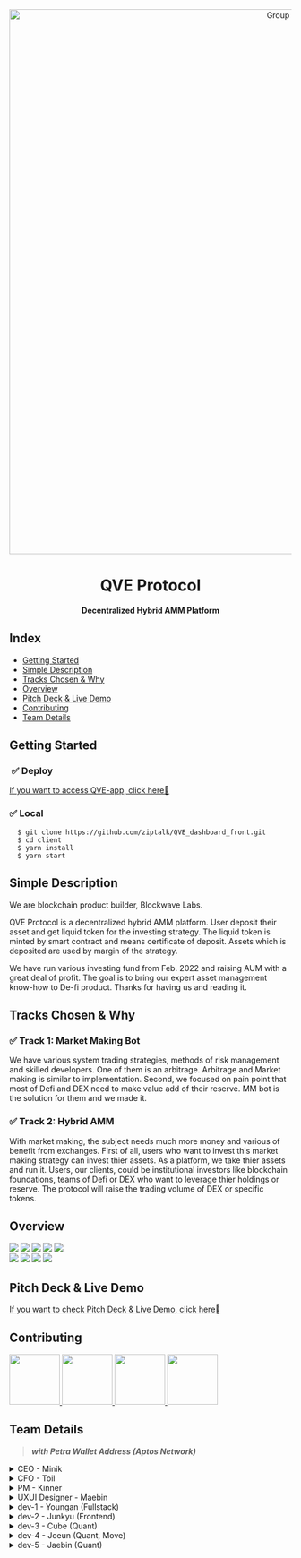 <div align="center">
<img width="973" alt="Group 788" src="https://user-images.githubusercontent.com/44965706/229418285-9020d3da-2b25-4cd2-81b2-2fb345c1f7bc.png">

# QVE Protocol

**Decentralized Hybrid AMM Platform**

</div>

## Index

- [Getting Started](#getting-started)
- [Simple Description](#simple-description)
- [Tracks Chosen & Why](#tracks-chosen--why)
- [Overview](#overview)
- [Pitch Deck & Live Demo](#pitch-deck--live-demo)
- [Contributing](#contributing)
- [Team Details](#team-details)

## Getting Started

###  ✅ Deploy

[If you want to access QVE-app, click here👋](https://qve.app/)

### ✅ Local

```
  $ git clone https://github.com/ziptalk/QVE_dashboard_front.git
  $ cd client
  $ yarn install
  $ yarn start
```

## Simple Description

We are blockchain product builder, Blockwave Labs.

QVE Protocol is a decentralized hybrid AMM platform. User deposit their asset and get liquid token for the investing strategy. The liquid token is minted by smart contract and means certificate of deposit. Assets which is deposited are used by margin of the strategy.

We have run various investing fund from Feb. 2022 and raising AUM with a great deal of profit. The goal is to bring our expert asset management know-how to De-fi product.
Thanks for having us and reading it.

## Tracks Chosen & Why

### ✅ Track 1: Market Making Bot

We have various system trading strategies, methods of risk management and skilled developers. One of them is an arbitrage. Arbitrage and Market making is similar to implementation. Second, we focused on pain point that most of Defi and DEX need to make value add of their reserve. MM bot is the solution for them and we made it.

### ✅ Track 2: Hybrid AMM

With market making, the subject needs much more money and various of benefit from exchanges. First of all, users who want to invest this market making strategy can invest thier assets. As a platform, we take thier assets and run it. Users, our clients, could be institutional investors like blockchain foundations, teams of Defi or DEX who want to leverage thier holdings or reserve. The protocol will raise the trading volume of DEX or specific tokens.

## Overview

<img src="https://img.shields.io/badge/JavaScript-F7DF1E?style=plastic-square&logo=JavaScript&logoColor=white"/> <img src="https://img.shields.io/badge/React-61DAFB?style=plastic-square&logo=React&logoColor=white"/> <img src="https://img.shields.io/badge/axios-5A29E4?style=plastic-square&logo=axios&logoColor=white"/> <img src="https://img.shields.io/badge/recoil-007AF4?style=plastic-square&logo=redux&logoColor=white"/> <img src="https://img.shields.io/badge/Move-36258D?style=plastic-square&logo=Meta&logoColor=white"/> <br/>
<img src="https://img.shields.io/badge/Node.js-339933?style=plastic-square&logo=Node.js&logoColor=white"/> <img src="https://img.shields.io/badge/MySQL-4479A1?style=plastic-square&logo=MySQL&logoColor=white"/> <img src="https://img.shields.io/badge/Amazon RDS-527FFF?style=plastic-square&logo=Amazon RDS&logoColor=white"/> <img src="https://img.shields.io/badge/Amazon EC2-FF9900?style=plastic-square&logo=Amazon EC2&logoColor=white"/>

## Pitch Deck & Live Demo

[If you want to check Pitch Deck & Live Demo, click here👋](https://drive.google.com/drive/folders/1hDXER52927bY9gDl6Ugde8Mts5WGvpQM)

## Contributing

<p>
<a href="https://github.com/BWLdoyeon">
    <img src="https://avatars.githubusercontent.com/u/121469036?v=4" width="90">
</a>
<a href="https://github.com/youngan1111">
    <img src="https://avatars.githubusercontent.com/u/68759940?v=4" width="90">
</a>
<a href="https://github.com/Jun99uu">
    <img src="https://avatars.githubusercontent.com/u/44965706?v=4" width="90">
</a>
<a href="https://github.com/maebin">
    <img src="https://avatars.githubusercontent.com/u/109774178?v=4" width="90">
</a>
</p>

## Team Details

> _**with Petra Wallet Address (Aptos Network)**_

<details>
<summary>CEO - Minik</summary>
<div markdown="1">
</div>
</details>
<details>
<summary>CFO - Toil</summary>
<div markdown="1">
</div>
</details>
<details>
<summary>PM - Kinner</summary>
<div markdown="1">

_0x27fa2db5d6e8c00aefc779cb99d8ecab9ba47183d32274728725f128fa5b7544_

</div>
</details>
<details>
<summary>UXUI Designer - Maebin</summary>
<div markdown="1">

_0x2ba7a4158137a4f11ed31dbf3e7fa445e0ad24f4fbd5f854659dfb26b9a9a9a6_

</div>
</details>
<details>
<summary>dev-1 - Youngan (Fullstack)</summary>
<div markdown="1">

_0x21037806788ab1303c417f39d34b02973f3b786c0eb79605bcec156fad2016b7_

</div>
</details>
<details>
<summary>dev-2 - Junkyu (Frontend)</summary>
<div markdown="1">

_0x4e62cbc715605b9e1114f4605097da9426b2dbdb4c1b4b157a1b8e6f3e3657ed_

</div>
</details>
<details>
<summary>dev-3 - Cube (Quant)</summary>
<div markdown="1">
</div>
</details>
<details>
<summary>dev-4 - Joeun (Quant, Move)</summary>
<div markdown="1">

_0x40eb701623a64f1734a9043b47ff7fbcb375353025121a91ef27757b1021702b_

</div>
</details>
<details>
<summary> dev-5 - Jaebin (Quant) </summary>
<div markdown="1">
</div>
</details>
